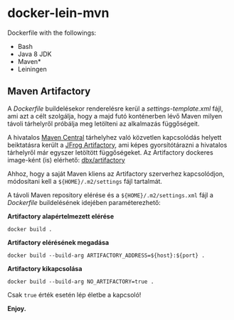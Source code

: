 # docker-lein-mvn

Dockerfile with the followings:

- Bash
- Java 8 JDK
- Maven*
- Leiningen

## Maven Artifactory
A *Dockerfile* buildelésekor renderelésre kerül a *settings-template.xml* fájl, ami azt a célt szolgálja, hogy a majd futó konténerben lévő Maven milyen távoli tárhelyről próbálja meg letölteni az alkalmazás függőségeit.

A hivatalos [Maven Central](https://repo.maven.apache.org/maven2/) tárhelyhez való közvetlen kapcsolódás helyett beiktatásra került a [JFrog Artifactory](https://jfrog.com/open-source/), ami képes gyorsítótárazni a hivatalos tárhelyről már egyszer letöltött függőségeket. Az Artifactory dockeres image-ként (is) elérhető: [dbx/artifactory](https://github.com/dbx/artifactory)

Ahhoz, hogy a saját Maven kliens az Artifactory szerverhez kapcsolódjon, módosítani kell a `${HOME}/.m2/settings` fájl tartalmát.

A távoli Maven repository elérése és a `${HOME}/.m2/settings.xml` fájl a *Dockerfile* buildelésének idejében paraméterezhető:

**Artifactory alapértelmezett elérése**

`docker build .`

**Artifactory elérésének megadása**

`docker build --build-arg ARTIFACTORY_ADDRESS=${host}:${port} .`

**Artifactory kikapcsolása**

`docker build --build-arg NO_ARTIFACTORY=true .`

Csak `true` érték esetén lép életbe a kapcsoló!



**Enjoy.**
